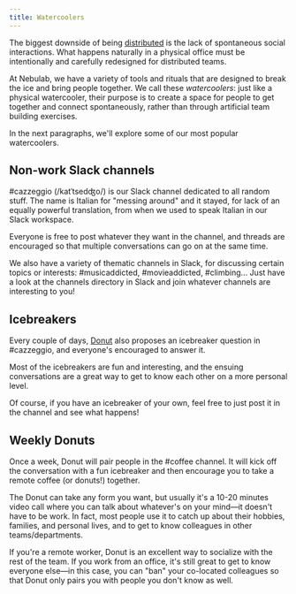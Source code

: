 ```yaml
---
title: Watercoolers
---
```


The biggest downside of being [distributed](/work-fundamentals/distributed-work/) is the lack of
spontaneous social interactions. What happens naturally in a physical office must be intentionally
and carefully redesigned for distributed teams.

At Nebulab, we have a variety of tools and rituals that are designed to break the ice and bring
people together. We call these _watercoolers_: just like a physical watercooler, their purpose is to
create a space for people to get together and connect spontaneously, rather than through artificial
team building exercises.

In the next paragraphs, we'll explore some of our most popular watercoolers.

## Non-work Slack channels

\#cazzeggio (/katˈtsedʤo/) is our Slack channel dedicated to all random stuff. The name is Italian
for "messing around" and it stayed, for lack of an equally powerful translation, from when we used
to speak Italian in our Slack workspace.

Everyone is free to post whatever they want in the channel, and threads are encouraged so that
multiple conversations can go on at the same time.

We also have a variety of thematic channels in Slack, for discussing certain topics or interests:
\#musicaddicted, #movieaddicted, #climbing... Just have a look at the channels directory in Slack
and join whatever channels are interesting to you!

## Icebreakers

Every couple of days, [Donut](https://donut.com) also proposes an icebreaker question in #cazzeggio,
and everyone's encouraged to answer it.

Most of the icebreakers are fun and interesting, and the ensuing conversations are a great way to
get to know each other on a more personal level.

Of course, if you have an icebreaker of your own, feel free to just post it in the channel and see
what happens!

## Weekly Donuts

Once a week, Donut will pair people in the #coffee channel. It will kick off the conversation with a
fun icebreaker and then encourage you to take a remote coffee (or donuts!) together.

The Donut can take any form you want, but usually it's a 10-20 minutes video call where you can talk
about whatever's on your mind—it doesn't have to be work. In fact, most people use it to catch
up about their hobbies, families, and personal lives, and to get to know colleagues in other
teams/departments.

If you're a remote worker, Donut is an excellent way to socialize with the rest of the team. If you
work from an office, it's still great to get to know everyone else—in this case, you can "ban" your
co-located colleagues so that Donut only pairs you with people you don't know as well.
